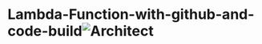 # Lambda-Function-with-github-and-code-build![Architect](https://github.com/jitendra-40078/Lambda-Function-with-github-and-code-build/assets/77274375/b0e929e3-3d1c-4ca7-8724-2ec2df1f74c7)
